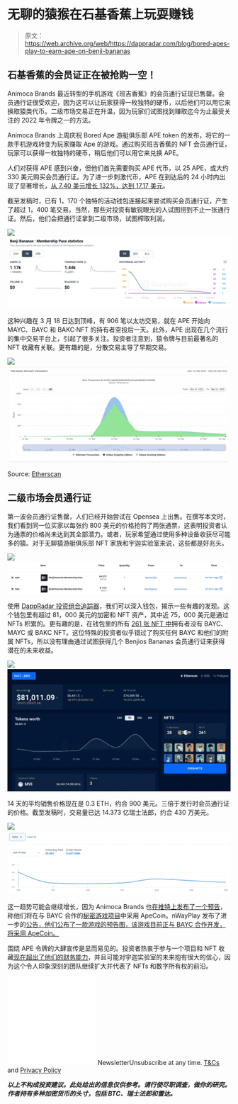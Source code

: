 # 无聊的猿猴在石基香蕉上玩耍赚钱

> 原文：<https://web.archive.org/web/https://dappradar.com/blog/bored-apes-play-to-earn-ape-on-benji-bananas>

## 石基香蕉的会员证正在被抢购一空！

Animoca Brands 最近转型的手机游戏《班吉香蕉》的会员通行证现已售罄。会员通行证很受欢迎，因为这可以让玩家获得一枚独特的硬币，以后他们可以用它来换取猿类代币。二级市场交易正在升温，因为玩家们试图找到赚取迄今为止最受关注的 2022 年令牌之一的方法。

Animoca Brands 上周庆祝 Bored Ape 游艇俱乐部 APE token 的发布，将它的一款手机游戏转变为玩家赚取 Ape 的游戏。通过购买班吉香蕉的 NFT 会员通行证，玩家可以获得一枚独特的硬币，稍后他们可以用它来兑换 APE。

人们对获得 APE 感到兴奋，但他们首先需要购买 APE 代币，以 25 APE，或大约 330 美元购买会员通行证。为了进一步刺激代币，APE 在到达后的 24 小时内出现了显著增长，[从 7.40 美元增长 132%，达到 17.17 美元](https://web.archive.org/web/20221006032040/https://dappradar.com/hub/token/eth/APE_1?from=0x209c1808febf6c1ab7c65764bb61ad67d3923fcc)。

截至发稿时，已有 1，170 个独特的活动钱包连接起来尝试购买会员通行证，产生了超过 1，400 笔交易。当然，那些对投资有敏锐眼光的人试图捞到不止一张通行证。然后，他们会把通行证拿到二级市场，试图榨取利润。

![](img/ad5365abe84fcf29351f782aac0178db.png)![](img/60b069b35d107740b576e31bffb70896.png)

这种兴趣在 3 月 18 日达到顶峰，有 906 笔以太坊交易，就在 APE 开始向 MAYC、BAYC 和 BAKC·NFT 的持有者空投后一天。此外，APE 出现在几个流行的集中交易平台上，引起了很多关注。投资者注意到，猿令牌与目前最著名的 NFT 收藏有关联。更有趣的是，分散交易主导了早期交易。

![](img/2e1763a1870b8d0a91f928145a40d732.png)![](img/cf1557ccc223300231b22b41667a722f.png)

Source: [Etherscan](https://web.archive.org/web/20221006032040/https://etherscan.io/address/0x5911a6da952a9d1b67be13cecb389ad247420360#analytics)

## 二级市场会员通行证

第一波会员通行证售罄，人们已经开始尝试在 Opensea 上出售。在撰写本文时，我们看到同一位买家以每张约 800 美元的价格抢购了两张通票，这表明投资者认为通票的价格尚未达到其全部潜力。或者，玩家希望通过使用多种设备收获尽可能多的猿。对于无聊猿游艇俱乐部 NFT 家族和宇迦实验室来说，这些都是好兆头。

![](img/1a549f87771dee9fe0542ebfd434ddf4.png)![](img/89d00c113bad0098219b992e7e8f71c1.png)

使用 [DappRadar 投资组合追踪器](https://web.archive.org/web/20221006032040/https://dappradar.com/hub/wallet/eth/0x376a34d31b57fa40288b850e3dc4095188e1b6fc)，我们可以深入钱包，揭示一些有趣的发现。这个钱包里有超过 81，000 美元的加密和 NFT 资产，其中近 75，000 美元是通过 NFTs 积累的。更有趣的是，在钱包里的所有 [261 张 NFT 中](https://web.archive.org/web/20221006032040/https://dappradar.com/hub/wallet/eth/0x376a34d31b57fa40288b850e3dc4095188e1b6fc/nfts)拥有者没有 BAYC、MAYC 或 BAKC NFT。这位特殊的投资者似乎错过了购买任何 BAYC 和他们的附属 NFTs，所以没有理由通过试图获得几个 Benjios Bananas 会员通行证来获得潜在的未来收益。

![](img/c5c5b66f51ee5cad50e202e9a7665ea0.png)![](img/021a604e7b24cd5dbc6b88e89beb6226.png)

14 天的平均销售价格现在是 0.3 ETH，约合 900 美元。三倍于发行时会员通行证的价格。截至发稿时，交易量已达 14.373 亿瑞士法郎，约合 430 万美元。

![](img/f1e39afe85d06a62e9bbcda27894b21d.png)![](img/c604fec691d2d276b53fb0d8d31f96e5.png)

这一趋势可能会继续增长，因为 Animoca Brands 也[在推特上发布了一个预告](https://web.archive.org/web/20221006032040/https://twitter.com/animocabrands/status/1504324197467947008)，称他们将在与 BAYC 合作的[秘密游戏项目](https://web.archive.org/web/20221006032040/https://somethingisbrewing.xyz/)中采用 ApeCoin。nWayPlay 发布了进一步的[公告，他们公布了一款游戏的预告图，该游戏目前正与 BAYC 合作开发，将采用 ApeCoin。](https://web.archive.org/web/20221006032040/https://twitter.com/nWayPlayNFT/status/1504230958374875136/photo/1)

围绕 APE 令牌的大肆宣传是显而易见的。投资者热衷于参与一个项目和 NFT 收藏[现在超出了他们的财务能力](https://web.archive.org/web/20221006032040/https://dappradar.com/hub/token/eth/APE_1?from=0x209c1808febf6c1ab7c65764bb61ad67d3923fcc)，并且可能对宇迦实验室的未来抱有很大的信心，因为这个令人印象深刻的团队继续扩大并代表了 NFTs 和数字所有权的前沿。

![](img/6d5a4a2d609c56e1a5771717e54ba759.png) NewsletterUnsubscribe at any time. [T&Cs](https://web.archive.org/web/20221006032040/https://dappradar.com/terms) and [Privacy Policy](https://web.archive.org/web/20221006032040/https://dappradar.com/privacy-policy)

***以上不构成投资建议。此处给出的信息仅供参考。请行使尽职调查，做你的研究。作者持有多种加密货币的头寸，包括 BTC、瑞士法郎和雷达。***